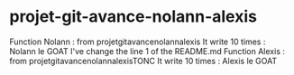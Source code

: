 # projet-git-avance-nolann-alexis

Function Nolann : from projetgitavancenolannalexis
It write 10 times : Nolann le GOAT 
I've change the line 1 of the README.md
Function Alexis : from projetgitavancenolannalexisTONC
It write 10 times : Alexis le GOAT